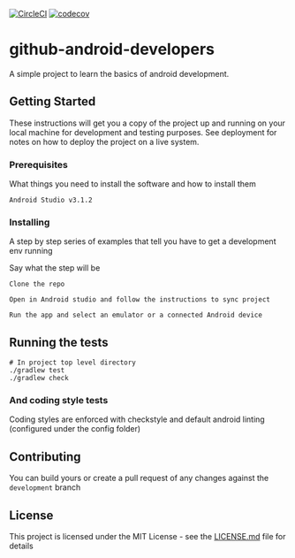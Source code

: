 [![CircleCI](https://circleci.com/gh/idrisadetunmbi/nairobi-github-java-devs/tree/development.svg?style=svg)](https://circleci.com/gh/idrisadetunmbi/nairobi-github-java-devs/tree/development) [![codecov](https://codecov.io/gh/idrisadetunmbi/nairobi-github-java-devs/branch/development/graph/badge.svg)](https://codecov.io/gh/idrisadetunmbi/nairobi-github-java-devs)

# github-android-developers

A simple project to learn the basics of android development.

## Getting Started

These instructions will get you a copy of the project up and running on your local machine for development and testing purposes. See deployment for notes on how to deploy the project on a live system.

### Prerequisites

What things you need to install the software and how to install them

```
Android Studio v3.1.2
```

### Installing

A step by step series of examples that tell you have to get a development env running

Say what the step will be

```
Clone the repo
```
```
Open in Android studio and follow the instructions to sync project
```
```
Run the app and select an emulator or a connected Android device
```

## Running the tests

```
# In project top level directory
./gradlew test
./gradlew check
```

### And coding style tests

Coding styles are enforced with checkstyle and default android linting (configured under the config folder) 


## Contributing
You can build yours or create a pull request of any changes against the `development` branch
 
## License

This project is licensed under the MIT License - see the [LICENSE.md](LICENSE.md) file for details

